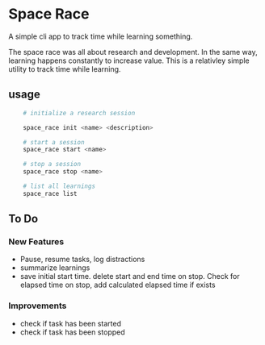# Space Race

A simple cli app to track time while learning something.  

The space race was all about research and development. In the same way, learning happens constantly to increase value. This is a relativley simple utility to track time while learning.

## usage

```sh
    # initialize a research session

    space_race init <name> <description>

    # start a session
    space_race start <name>

    # stop a session
    space_race stop <name>

    # list all learnings
    space_race list

```

## To Do

### New Features

* Pause, resume tasks, log distractions
* summarize learnings
* save initial start time. delete start and end time on stop. Check for elapsed time on stop, add calculated elapsed time if exists

### Improvements

* check if task has been started
* check if task has been stopped
